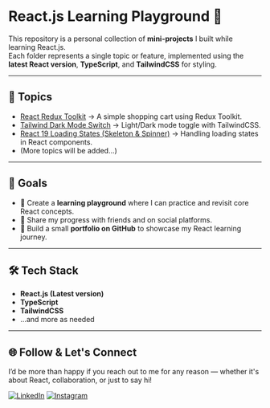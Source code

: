 # React.js Learning Playground 🚀

This repository is a personal collection of **mini-projects** I built while learning React.js.  
Each folder represents a single topic or feature, implemented using the **latest React version**, **TypeScript**, and **TailwindCSS** for styling.

---

## 📂 Topics

- [React Redux Toolkit](https://github.com/mahmoud-abu-attiya/React.js-Learning-Playground/blob/main/redux-toolkit-cart/README.md) → A simple shopping cart using Redux Toolkit.
- [Tailwind Dark Mode Switch](https://github.com/mahmoud-abu-attiya/React.js-Learning-Playground/blob/main/react-tailwind-theme-toggle/README.md) → Light/Dark mode toggle with TailwindCSS.
- [React 19 Loading States (Skeleton & Spinner)](https://github.com/mahmoud-abu-attiya/React.js-Learning-Playground/blob/main/react19-loading-states/README.md) → Handling loading states in React components.
- (More topics will be added...)

---

## 🎯 Goals

- 📘 Create a **learning playground** where I can practice and revisit core React concepts.  
- 🔗 Share my progress with friends and on social platforms.  
- 💼 Build a small **portfolio on GitHub** to showcase my React learning journey.  

---

## 🛠️ Tech Stack

- **React.js (Latest version)**  
- **TypeScript**  
- **TailwindCSS**
- ...and more as needed

---

## 🌐 Follow & Let's Connect

I’d be more than happy if you reach out to me for any reason — whether it's about React, collaboration, or just to say hi! 

[![LinkedIn](https://img.icons8.com/color/48/linkedin.png)](https://www.linkedin.com/in/mahmoud-abu-attiya-978496210/) [![Instagram](https://img.icons8.com/fluency/48/instagram-new.png)](https://instagram.com/mahmoud_abu_attiya)
